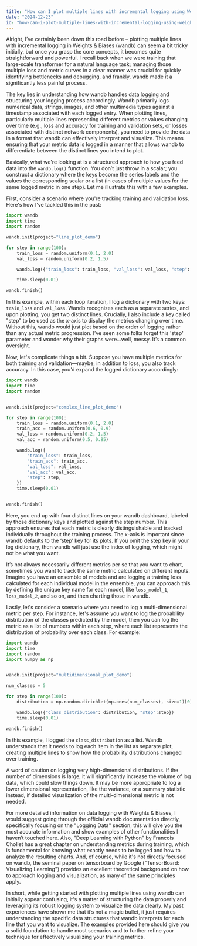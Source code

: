 ```yaml
---
title: "How can I plot multiple lines with incremental logging using Weights & Biases?"
date: "2024-12-23"
id: "how-can-i-plot-multiple-lines-with-incremental-logging-using-weights--biases"
---
```


Alright,  I’ve certainly been down this road before – plotting multiple lines with incremental logging in Weights & Biases (wandb) can seem a bit tricky initially, but once you grasp the core concepts, it becomes quite straightforward and powerful. I recall back when we were training that large-scale transformer for a natural language task; managing those multiple loss and metric curves in a clear manner was crucial for quickly identifying bottlenecks and debugging, and frankly, wandb made it a significantly less painful process.

The key lies in understanding how wandb handles data logging and structuring your logging process accordingly. Wandb primarily logs numerical data, strings, images, and other multimedia types against a timestamp associated with each logged entry. When plotting lines, particularly multiple lines representing different metrics or values changing over time (e.g., loss and accuracy for training and validation sets, or losses associated with distinct network components), you need to provide the data in a format that wandb can effectively interpret and visualize. This means ensuring that your metric data is logged in a manner that allows wandb to differentiate between the distinct lines you intend to plot.

Basically, what we're looking at is a structured approach to how you feed data into the `wandb.log()` function. You don’t just throw in a scalar; you construct a dictionary where the keys become the series labels and the values the corresponding scalar or a list (in cases of multiple values for the same logged metric in one step). Let me illustrate this with a few examples.

First, consider a scenario where you're tracking training and validation loss. Here's how I've tackled this in the past:

```python
import wandb
import time
import random

wandb.init(project="line_plot_demo")

for step in range(100):
    train_loss = random.uniform(0.1, 2.0)
    val_loss = random.uniform(0.2, 1.5)

    wandb.log({"train_loss": train_loss, "val_loss": val_loss, "step": step})

    time.sleep(0.01)

wandb.finish()
```
In this example, within each loop iteration, I log a dictionary with two keys: `train_loss` and `val_loss`. Wandb recognizes each as a separate series, and upon plotting, you get two distinct lines. Crucially, I also include a key called "step" to be used as the x-axis to display the metrics changing over time. Without this, wandb would just plot based on the order of logging rather than any actual metric progression. I’ve seen some folks forget this 'step' parameter and wonder why their graphs were…well, messy. It’s a common oversight.

Now, let's complicate things a bit. Suppose you have multiple metrics for both training and validation—maybe, in addition to loss, you also track accuracy. In this case, you’d expand the logged dictionary accordingly:

```python
import wandb
import time
import random


wandb.init(project="complex_line_plot_demo")

for step in range(100):
    train_loss = random.uniform(0.1, 2.0)
    train_acc = random.uniform(0.6, 0.9)
    val_loss = random.uniform(0.2, 1.5)
    val_acc = random.uniform(0.5, 0.85)

    wandb.log({
        "train_loss": train_loss,
        "train_acc": train_acc,
        "val_loss": val_loss,
        "val_acc": val_acc,
        "step": step,
    })
    time.sleep(0.01)


wandb.finish()
```
Here, you end up with four distinct lines on your wandb dashboard, labeled by those dictionary keys and plotted against the step number. This approach ensures that each metric is clearly distinguishable and tracked individually throughout the training process. The x-axis is important since wandb defaults to the ‘step’ key for its plots. If you omit the step key in your log dictionary, then wandb will just use the index of logging, which might not be what you want.

It’s not always necessarily different metrics per se that you want to chart, sometimes you want to track the same metric calculated on different inputs. Imagine you have an ensemble of models and are logging a training loss calculated for each individual model in the ensemble, you can approach this by defining the unique key name for each model, like `loss_model_1`, `loss_model_2`, and so on, and then charting those in wandb.

Lastly, let's consider a scenario where you need to log a multi-dimensional metric per step. For instance, let's assume you want to log the probability distribution of the classes predicted by the model, then you can log the metric as a list of numbers within each step, where each list represents the distribution of probability over each class. For example:
```python
import wandb
import time
import random
import numpy as np


wandb.init(project="multidimensional_plot_demo")

num_classes = 5

for step in range(100):
    distribution = np.random.dirichlet(np.ones(num_classes), size=1)[0].tolist()

    wandb.log({"class_distribution": distribution, "step":step})
    time.sleep(0.01)

wandb.finish()
```
In this example, I logged the `class_distribution` as a list. Wandb understands that it needs to log each item in the list as separate plot, creating multiple lines to show how the probability distributions changed over training.

A word of caution on logging very high-dimensional distributions. If the number of dimensions is large, it will significantly increase the volume of log data, which could slow things down. It may be more appropriate to log a lower dimensional representation, like the variance, or a summary statistic instead, if detailed visualization of the multi-dimensional metric is not needed.

For more detailed information on data logging with Weights & Biases, I would suggest going through the official wandb documentation directly, specifically focusing on the "Logging Data" section; this will give you the most accurate information and show examples of other functionalities I haven’t touched here. Also, "Deep Learning with Python" by Francois Chollet has a great chapter on understanding metrics during training, which is fundamental for knowing what exactly needs to be logged and how to analyze the resulting charts. And, of course, while it's not directly focused on wandb, the seminal paper on tensorboard by Google ("TensorBoard: Visualizing Learning") provides an excellent theoretical background on how to approach logging and visualization, as many of the same principles apply.

In short, while getting started with plotting multiple lines using wandb can initially appear confusing, it's a matter of structuring the data properly and leveraging its robust logging system to visualize the data clearly. My past experiences have shown me that it’s not a magic bullet, it just requires understanding the specific data structures that wandb interprets for each line that you want to visualize. The examples provided here should give you a solid foundation to handle most scenarios and to further refine your technique for effectively visualizing your training metrics.
